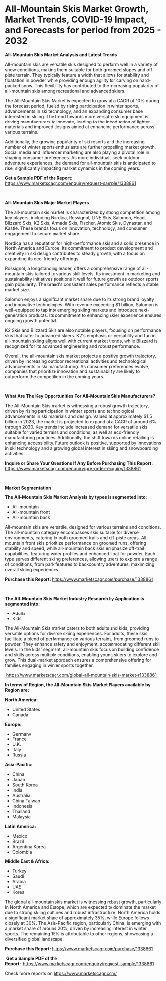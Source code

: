 <p><h1>All-Mountain Skis Market Growth, Market Trends, COVID-19 Impact, and Forecasts for period from 2025 - 2032</h1></p><p><strong>All-Mountain Skis Market Analysis and Latest Trends</strong></p>
<p><p>All-mountain skis are versatile skis designed to perform well in a variety of snow conditions, making them suitable for both groomed slopes and off-piste terrain. They typically feature a width that allows for stability and floatation in powder while providing enough agility for carving on hard-packed snow. This flexibility has contributed to the increasing popularity of all-mountain skis among recreational and advanced skiers.</p><p>The All-Mountain Skis Market is expected to grow at a CAGR of 10% during the forecast period, fueled by rising participation in winter sports, advancements in ski technology, and an expanding consumer base interested in skiing. The trend towards more versatile ski equipment is driving manufacturers to innovate, leading to the introduction of lighter materials and improved designs aimed at enhancing performance across various terrains.</p><p>Additionally, the growing popularity of ski resorts and the increasing number of winter sports enthusiasts are further propelling market growth. Social media and influencer marketing are also playing a pivotal role in shaping consumer preferences. As more individuals seek outdoor adventure experiences, the demand for all-mountain skis is anticipated to rise, significantly impacting market dynamics in the coming years.</p></p>
<p><strong>Get a Sample PDF of the Report:&nbsp;</strong> <a href="https://www.marketscagr.com/enquiry/request-sample/1338861?utm_campaign=2648&utm_medium=2&utm_source=Github&utm_content=ia&utm_term=27032025&utm_id=all-mountain-skis">https://www.marketscagr.com/enquiry/request-sample/1338861</a></p>
<p>&nbsp;</p>
<p><strong>All-Mountain Skis Major Market Players</strong></p>
<p><p>The all-mountain skis market is characterized by strong competition among key players, including Nordica, Rossignol, LINE Skis, Salomon, Head, Blizzard Skis, K2 Skis, Armada Skis, Fischer, Atomic Skis, Dynastar, and Kastle. These brands focus on innovation, technology, and consumer engagement to secure market share.</p><p>Nordica has a reputation for high-performance skis and a solid presence in North America and Europe. Its commitment to product development and creativity in ski design contributes to steady growth, with a focus on expanding its eco-friendly offerings. </p><p>Rossignol, a longstanding leader, offers a comprehensive range of all-mountain skis tailored to various skill levels. Its investment in marketing and sustainability initiatives positions it well for future growth as outdoor sports gain popularity. The brand's consistent sales performance reflects a stable market size.</p><p>Salomon enjoys a significant market share due to its strong brand loyalty and innovative technologies. With revenue exceeding $1 billion, Salomon is well-equipped to tap into emerging skiing markets and introduce next-generation products. Its commitment to enhancing skier experience ensures ongoing growth potential.</p><p>K2 Skis and Blizzard Skis are also notable players, focusing on performance skis that cater to advanced skiers. K2's emphasis on versatility and fun in all-mountain skiing aligns well with current market trends, while Blizzard is recognized for its advanced engineering and robust performance. </p><p>Overall, the all-mountain skis market projects a positive growth trajectory, driven by increasing outdoor recreational activities and technological advancements in ski manufacturing. As consumer preferences evolve, companies that prioritize innovation and sustainability are likely to outperform the competition in the coming years.</p></p>
<p>&nbsp;</p>
<p><strong>What Are The Key Opportunities For All-Mountain Skis Manufacturers?</strong></p>
<p><p>The All-Mountain Skis market is witnessing a robust growth trajectory, driven by rising participation in winter sports and technological advancements in ski materials and design. Valued at approximately $1.5 billion in 2023, the market is projected to expand at a CAGR of around 6% through 2030. Key trends include increased demand for versatile skis suitable for varied terrains and conditions, as well as eco-friendly manufacturing practices. Additionally, the shift towards online retailing is enhancing accessibility. Future outlook is positive, supported by innovations in ski technology and a growing global interest in skiing and snowboarding activities.</p></p>
<p><strong>Inquire or Share Your Questions If Any Before Purchasing This Report:</strong> <a href="https://www.marketscagr.com/enquiry/pre-order-enquiry/1338861?utm_campaign=2648&utm_medium=2&utm_source=Github&utm_content=ia&utm_term=27032025&utm_id=all-mountain-skis">https://www.marketscagr.com/enquiry/pre-order-enquiry/1338861</a></p>
<p>&nbsp;</p>
<p><strong>Market Segmentation</strong></p>
<p><strong>The All-Mountain Skis Market Analysis by types is segmented into:</strong></p>
<p><ul><li>All-mountain</li><li>All-mountain front</li><li>All-mountain back</li></ul></p>
<p><p>All-mountain skis are versatile, designed for various terrains and conditions. The all-mountain category encompasses skis suitable for diverse environments, catering to both groomed trails and off-piste areas. All-mountain front skis prioritize performance on groomed runs, offering stability and speed, while all-mountain back skis emphasize off-trail capabilities, featuring wider profiles and enhanced float for powder. Each type serves different skiing preferences, allowing users to explore a range of conditions, from park features to backcountry adventures, maximizing overall skiing experiences.</p></p>
<p><strong>Purchase this Report:&nbsp;</strong><a href="https://www.marketscagr.com/purchase/1338861?utm_campaign=2648&utm_medium=2&utm_source=Github&utm_content=ia&utm_term=27032025&utm_id=all-mountain-skis">https://www.marketscagr.com/purchase/1338861</a></p>
<p>&nbsp;</p>
<p><strong>The All-Mountain Skis Market Industry Research by Application is segmented into:</strong></p>
<p><ul><li>Adults</li><li>Kids</li></ul></p>
<p><p>The All-Mountain Skis market caters to both adults and kids, providing versatile options for diverse skiing experiences. For adults, these skis facilitate a blend of performance on various terrains, from groomed runs to powder. They enhance safety and enjoyment, accommodating different skill levels. In the kids' segment, all-mountain skis focus on building confidence and skills across multiple conditions, enabling young skiers to explore and grow. This dual-market approach ensures a comprehensive offering for families engaging in winter sports together.</p></p>
<p><a href="https://www.marketscagr.com/global-all-mountain-skis-market-r1338861?utm_campaign=2648&utm_medium=2&utm_source=Github&utm_content=ia&utm_term=27032025&utm_id=all-mountain-skis">&nbsp;https://www.marketscagr.com/global-all-mountain-skis-market-r1338861</a></p>
<p><strong>In terms of Region, the All-Mountain Skis Market Players available by Region are:</strong></p>
<p>
    <p> <strong> North America: </strong>
        <ul>
            <li>United States</li>
            <li>Canada</li>
        </ul>
        </p> 
    <p> <strong> Europe: </strong>
        <ul>
            <li>Germany</li>
            <li>France</li>
            <li>U.K.</li>
            <li>Italy</li>
            <li>Russia</li>
        </ul>
        </p> 
    <p> <strong> Asia-Pacific: </strong>
        <ul>
            <li>China</li>
            <li>Japan</li>
            <li>South Korea</li>
            <li>India</li>
            <li>Australia</li>
            <li>China Taiwan</li>
            <li>Indonesia</li>
            <li>Thailand</li>
            <li>Malaysia</li>
        </ul>
        </p> 
    <p> <strong> Latin America: </strong>
        <ul>
            <li>Mexico</li>
            <li>Brazil</li>
            <li>Argentina Korea</li>
            <li>Colombia</li>
        </ul>
        </p> 
    <p> <strong> Middle East & Africa: </strong>
        <ul>
            <li>Turkey</li>
            <li>Saudi</li>
            <li>Arabia</li>
            <li>UAE</li>
            <li>Korea</li>
        </ul>
    </p>
    </p>
<p><p>The global all-mountain skis market is witnessing robust growth, particularly in North America and Europe, which are expected to dominate the market due to strong skiing cultures and robust infrastructure. North America holds a significant market share of approximately 35%, while Europe follows closely at 30%. The Asia-Pacific region, particularly China, is emerging with a market share of around 20%, driven by increasing interest in winter sports. The remaining 15% is attributable to other regions, showcasing a diversified global landscape.</p></p>
<p><strong>Purchase this Report: </strong><a href="https://www.marketscagr.com/purchase/1338861?utm_campaign=2648&utm_medium=2&utm_source=Github&utm_content=ia&utm_term=27032025&utm_id=all-mountain-skis">https://www.marketscagr.com/purchase/1338861</a></p>
<p>&nbsp;<strong>Get a Sample PDF of the Report:&nbsp;&nbsp;</strong><a href="https://www.marketscagr.com/enquiry/request-sample/1338861?utm_campaign=2648&utm_medium=2&utm_source=Github&utm_content=ia&utm_term=27032025&utm_id=all-mountain-skis">https://www.marketscagr.com/enquiry/request-sample/1338861</a></p>
<p><strong></strong></p>
<p>Check more reports on <a href="https://www.marketscagr.com/?utm_campaign=2648&utm_medium=2&utm_source=Github&utm_content=ia&utm_term=27032025&utm_id=all-mountain-skis">https://www.marketscagr.com/</a></p>